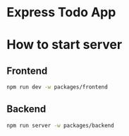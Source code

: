 # Express Todo App

# How to start server

## Frontend

```sh
npm run dev -w packages/frontend
```

## Backend

```sh
npm run server -w packages/backend
```
